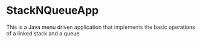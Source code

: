 # StackNQueueApp

This is a Java menu driven application that implements the basic operations of a linked stack and a queue
